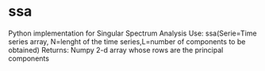 # ssa
Python implementation for Singular Spectrum Analysis
Use: 
ssa(Serie=Time series array, N=lenght of the time series,L=number of components to be obtained)
Returns: Numpy 2-d array whose rows are the principal components
